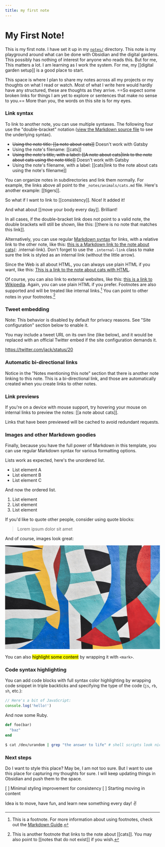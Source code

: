 ```yaml
---
title: my first note
---
```


# My First Note!

This is my first note. I have set it up in my [`notes/`](https://github.com/am1t/sn-wiki/tree/master/_notes) directory. This note is my playground around what can be done with Obsidian and the digital gardens. This possibly has nothing of interest for anyone who reads this. But for me, This matters a lot. I am learning as I work the system. For me, my [[digital garden setup]] is a good place to start.

This space is where I plan to share my notes across all my projects or my thoughts on what I read or watch. Most of what I write here would hardly have any structured, these are thoughts as they arrive. ==So expect some broken links for things I am yet to explore or sentences that make no sense to you.== More than you, the words on this site is for my eyes.

### Link syntax

To link to another note, you can use multiple syntaxes. The following four use the "double-bracket" notation ([view the Markdown source file](https://github.com/maximevaillancourt/digital-garden-jekyll-template/blob/master/_notes/your-first-note.md#link-syntax) to see the underlying syntax).

- ~~Using the note title: [[a note about cats]]~~ Doesn't work with Gatsby
- Using the note's filename: [[cats]]
- ~~Using the note's title, with a label: [[A note about cats|link to the note about cats using the note title]]~~ Doesn't work with Gatsby
- Using the note's filename, with a label: [[cats|link to the note about cats using the note's filename]]

You can organize notes in subdirectories and link them normally. For example, the links above all point to the `_notes/animals/cats.md` file. Here's another example: [[tigers]].

So what if I want to link to [[consistency]]. Nice! It added it! 

And what about [[move your body every day]]. Brilliant!

In all cases, if the double-bracket link does not point to a valid note, the double brackets will still be shown, like this: [[there is no note that matches this link]].

Alternatively, you can use regular [Markdown syntax](https://www.markdownguide.org/getting-started/) for links, with a relative link to the other note, like this: [this is a Markdown link to the note about cats](/cats){: .internal-link}. Don't forget to use the `.internal-link` class to make sure the link is styled as an internal link (without the little arrow).

Since the Web is all about HTML, you can always use plain HTML if you want, like this: <a class="internal-link" href="/cats">This is a link to the note about cats with HTML</a>.

Of course, you can also link to external websites, like this: [this is a link to Wikipedia](https://wikipedia.org/). Again, you can use plain HTML if you prefer. Footnotes are also supported and will be treated like internal links.[^1] You can point to other notes in your footnotes.[^2]

[^1]: This is a footnote. For more information about using footnotes, check out the [Markdown Guide](https://www.markdownguide.org/extended-syntax/#footnotes).
[^2]: This is another footnote that links to the note about [[cats]]. You may also point to [[notes that do not exist]] if you wish.

### Tweet embedding

Note: This behavior is disabled by default for privacy reasons. See "Site configuration" section below to enable it.

You may include a tweet URL on its own line (like below), and it would be replaced with an official Twitter embed if the site configuration demands it.

https://twitter.com/jack/status/20

### Automatic bi-directional links

Notice in the "Notes mentioning this note" section that there is another note linking to this note. This is a bi-directional link, and those are automatically created when you create links to other notes.

### Link previews

If you're on a device with mouse support, try hovering your mouse on internal links to preview the notes: [[a note about cats]].

Links that have been previewed will be cached to avoid redundant requests.

### Images and other Markdown goodies

Finally, because you have the full power of Markdown in this template, you can use regular Markdown syntax for various formatting options.

Lists work as expected, here's the unordered list.

- List element A
- List element B
- List element C

And now the ordered list. 

1. List element
2. List element
3. List element

If you'd like to quote other people, consider using quote blocks:

> Lorem ipsum dolor sit amet

And of course, images look great:

<img src="static/images/image.jpg"/>

You can also <mark>highlight some content</mark> by wrapping it with `<mark>`.

### Code syntax highlighting

You can add code blocks with full syntax color highlighting by wrapping code snippet in triple backticks and specifying the type of the code (`js`, `rb`, `sh`, etc.):

```js
// Here's a bit of JavaScript:
console.log('hello!')
```
And now some Ruby.

```rb
def foo(bar)
  "baz"
end
```


```sh
$ cat /dev/urandom | grep "the answer to life" # shell scripts look nice too
```


### Next steps

Do I want to style this place? May be, I am not too sure. But I want to use this place for capturing my thoughts for sure. I will keep updating things in Obsidian and push them to the space.

[ ] Minimal styling improvement for  consistency
[ ] Starting moving in content

Idea is to move, have fun, and learn new something every day! ✌️
